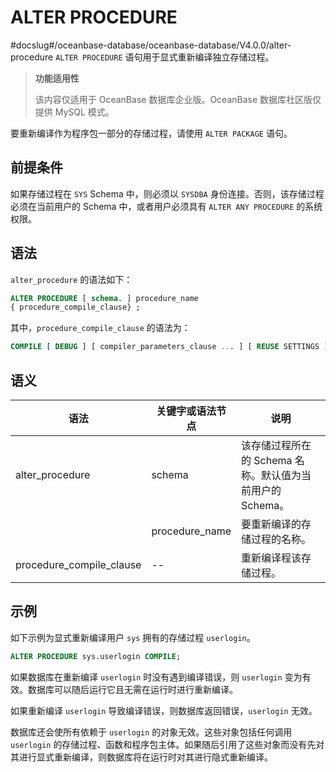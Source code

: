 ALTER PROCEDURE 
====================================
#docslug#/oceanbase-database/oceanbase-database/V4.0.0/alter-procedure
`ALTER PROCEDURE` 语句用于显式重新编译独立存储过程。

>**功能适用性**
>
>该内容仅适用于 OceanBase 数据库企业版。OceanBase 数据库社区版仅提供 MySQL 模式。

要重新编译作为程序包一部分的存储过程，请使用 `ALTER PACKAGE` 语句。

前提条件 
-------------------------

如果存储过程在 `SYS` Schema 中，则必须以 `SYSDBA` 身份连接。否则，该存储过程必须在当前用户的 Schema 中，或者用户必须具有 `ALTER ANY PROCEDURE` 的系统权限。

语法 
-----------------------

`alter_procedure` 的语法如下：

```sql
ALTER PROCEDURE [ schema. ] procedure_name
{ procedure_compile_clause} ;
```



其中，`procedure_compile_clause` 的语法为：

```sql
COMPILE [ DEBUG ] [ compiler_parameters_clause ... ] [ REUSE SETTINGS ]
```



语义 
-----------------------



|            语法            |    关键字或语法节点    |                  说明                  |
|--------------------------|----------------|--------------------------------------|
| alter_procedure          | schema         | 该存储过程所在的 Schema 名称。默认值为当前用户的 Schema。 |
|                          | procedure_name | 要重新编译的存储过程的名称。                       |
| procedure_compile_clause | --             | 重新编译程该存储过程。                          |



示例 
-----------------------

如下示例为显式重新编译用户 `sys` 拥有的存储过程 `userlogin`。

```sql
ALTER PROCEDURE sys.userlogin COMPILE;

```



如果数据库在重新编译 `userlogin` 时没有遇到编译错误，则 `userlogin` 变为有效。数据库可以随后运行它且无需在运行时进行重新编译。

如果重新编译 `userlogin` 导致编译错误，则数据库返回错误，`userlogin` 无效。

数据库还会使所有依赖于 `userlogin` 的对象无效。这些对象包括任何调用 `userlogin` 的存储过程、函数和程序包主体。如果随后引用了这些对象而没有先对其进行显式重新编译，则数据库将在运行时对其进行隐式重新编译。

